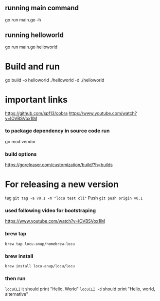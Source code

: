 ## running main command
go run main.go -h

## running helloworld
go run main.go helloworld


# Build and run
go build -o helloworld
./helloworld -d
 ./helloworld


 # important links
 https://github.com/spf13/cobra
 https://www.youtube.com/watch?v=IOVBSVox1lM


### to package dependency in source code run
 go mod vendor

###  build options
https://goreleaser.com/customization/build/?h=builds

# For releasing a new version

tag `git tag -a v0.1 -m "locu test cli"`
Push `git push origin v0.1`

### used following video for bootstraping 
https://www.youtube.com/watch?v=IOVBSVox1lM

### brew tap 
`brew tap locu-anup/homebrew-locu`

### brew install 
`brew install locu-anup/locu/locu`

### then run
`locuCLI` it should print
"Hello, World"
`locuCLI -d` should print
"Hello, world, alternative"                           

